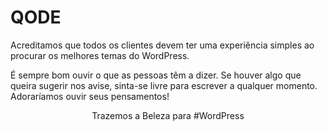 # QODE
Acreditamos que todos os clientes devem ter uma experiência simples ao procurar os melhores temas do WordPress.

É sempre bom ouvir o que as pessoas têm a dizer. Se houver algo que queira sugerir nos avise, sinta-se livre para escrever a qualquer momento. Adoraríamos ouvir seus pensamentos! 

<center>Trazemos a Beleza para #WordPress</center>
